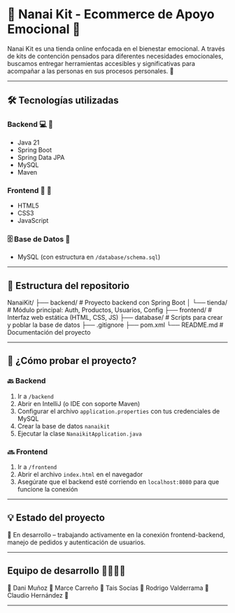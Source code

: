 # 🪻 Nanai Kit - Ecommerce de Apoyo Emocional 🪻

Nanai Kit es una tienda online enfocada en el bienestar emocional. A través de kits de contención pensados para diferentes necesidades emocionales, buscamos entregar herramientas accesibles y significativas para acompañar a las personas en sus procesos personales. 💖

---

## 🛠️ Tecnologías utilizadas

### Backend 💻 🪻
- Java 21
- Spring Boot 
- Spring Data JPA
- MySQL
- Maven

### Frontend 🎨 🪻
- HTML5
- CSS3
- JavaScript

### 🗄️ Base de Datos 🪻
- MySQL (con estructura en `/database/schema.sql`)

---

## 📁 Estructura del repositorio

NanaiKit/
├── backend/            # Proyecto backend con Spring Boot
│   └── tienda/         # Módulo principal: Auth, Productos, Usuarios, Config
├── frontend/           # Interfaz web estática (HTML, CSS, JS)
├── database/           # Scripts para crear y poblar la base de datos
├── .gitignore
├── pom.xml
└── README.md           # Documentación del proyecto

---

## 🧪 ¿Cómo probar el proyecto?

### 🔙 Backend
1. Ir a `/backend`
2. Abrir en IntelliJ (o IDE con soporte Maven)
3. Configurar el archivo `application.properties` con tus credenciales de MySQL
4. Crear la base de datos `nanaikit`
5. Ejecutar la clase `NanaikitApplication.java`

### 🔜 Frontend
1. Ir a `/frontend`
2. Abrir el archivo `index.html` en el navegador
3. Asegúrate que el backend esté corriendo en `localhost:8080` para que funcione la conexión

---

## 💡 Estado del proyecto

🚧 En desarrollo – trabajando activamente en la conexión frontend-backend, manejo de pedidos y autenticación de usuarios.

---

##  Equipo de desarrollo 🧑‍🤝‍🧑💖

🪻 Dani Muñoz
🪻 Marce Carreño
🪻 Tais Socías
🪻 Rodrigo Valderrama
🪻 Claudio Hernández 🪻

---
